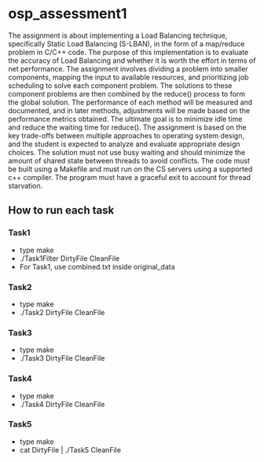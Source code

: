 # osp_assessment1

The assignment is about implementing a Load Balancing technique, specifically Static Load Balancing (S-LBAN), in the form of a map/reduce problem in C/C++ code. The purpose of this implementation is to evaluate the accuracy of Load Balancing and whether it is worth the effort in terms of net performance. The assignment involves dividing a problem into smaller components, mapping the input to available resources, and prioritizing job scheduling to solve each component problem. The solutions to these component problems are then combined by the reduce() process to form the global solution. The performance of each method will be measured and documented, and in later methods, adjustments will be made based on the performance metrics obtained. The ultimate goal is to minimize idle time and reduce the waiting time for reduce(). The assignment is based on the key trade-offs between multiple approaches to operating system design, and the student is expected to analyze and evaluate appropriate design choices. The solution must not use busy waiting and should minimize the amount of shared state between threads to avoid conflicts. The code must be built using a Makefile and must run on the CS servers using a supported c++ compiler. The program must have a graceful exit to account for thread starvation.

## How to run each task
### Task1
- type make
- ./Task1Filter DirtyFile CleanFile 
- For Task1, use combined.txt inside original_data

### Task2
- type make
- ./Task2 DirtyFile CleanFile

### Task3
- type make
- ./Task3 DirtyFile CleanFile

### Task4
- type make
- ./Task4 DirtyFile CleanFile

### Task5
- type make
- cat DirtyFile | ./Task5 CleanFile
